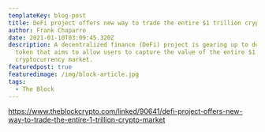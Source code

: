 ```yaml
---
templateKey: blog-post
title: DeFi project offers new way to trade the entire $1 trillion crypto market
author: Frank Chaparro
date: 2021-01-10T03:09:45.320Z
description: A decentralized finance (DeFi) project is gearing up to debut a
  token that aims to allow users to capture the value of the entire $1 trillion
  cryptocurrency market.
featuredpost: true
featuredimage: /img/block-article.jpg
tags:
  - The Block
---
```

https://www.theblockcrypto.com/linked/90641/defi-project-offers-new-way-to-trade-the-entire-1-trillion-crypto-market
